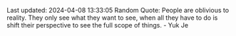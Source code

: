 Last updated: 2024-04-08 13:33:05
Random Quote: People are oblivious to reality. They only see what they want to see, when all they have to do is shift their perspective to see the full scope of things. - Yuk Je